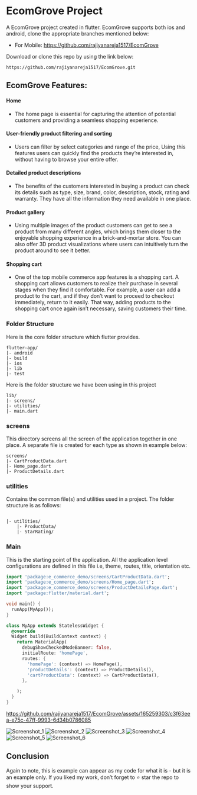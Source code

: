 
# EcomGrove Project

A EcomGrove project created in flutter. EcomGrove supports both ios and android, clone the appropriate branches mentioned below:

* For Mobile: https://github.com/rajiyanareja1517/EcomGrove 

Download or clone this repo by using the link below:

```
https://github.com/rajiyanareja1517/EcomGrove.git
```

## EcomGrove Features:

#### Home
  * The home page is essential for capturing the attention of potential customers and providing a seamless shopping experience.

#### User-friendly product filtering and sorting
 * Users can filter by select categories and range of the price, Using this features users can quickly find the products they’re interested in, without having to browse your entire offer.
 
#### Detailed product descriptions
* The benefits of the customers interested in buying a product can check its details such as type, size, brand, color, description, stock, rating and warranty. They have all the information they need available in one place.
  
#### Product gallery
 * Using multiple images of the product customers can get to see a product from many different angles, which brings them closer to the enjoyable shopping experience in a brick-and-mortar store. You can also offer 3D product visualizations where users can intuitively turn the product around to see it better.

#### Shopping cart
 * One of the top mobile commerce app features is a shopping cart. A shopping cart allows customers to realize their purchase in several stages when they find it comfortable. For example, a user can add a product to the cart, and if they don’t want to proceed to checkout immediately, return to it easily. That way, adding products to the shopping cart once again isn’t necessary, saving customers their time.

### Folder Structure
Here is the core folder structure which flutter provides.

```
flutter-app/
|- android
|- build
|- ios
|- lib
|- test
```

Here is the folder structure we have been using in this project

```
lib/
|- screens/
|- utilities/
|- main.dart
```

### screens

This directory screens all the screen of the application together in one place. A separate file is created for each type as shown in example below:

```
screens/
|- CartProductData.dart
|- Home_page.dart
|- ProductDetails.dart
```

### utilities

Contains the common file(s) and utilities used in a project. The folder structure is as follows:

```

|- utilities/
    |- ProductData/
    |- StarRating/

```


### Main

This is the starting point of the application. All the application level configurations are defined in this file i.e, theme, routes, title, orientation etc.

```dart
import 'package:e_commerce_demo/screens/CartProductData.dart';
import 'package:e_commerce_demo/screens/Home_page.dart';
import 'package:e_commerce_demo/screens/ProductDetailsPage.dart';
import 'package:flutter/material.dart';

void main() {
  runApp(MyApp());
}

class MyApp extends StatelessWidget {
  @override
  Widget build(BuildContext context) {
    return MaterialApp(
      debugShowCheckedModeBanner: false,
      initialRoute: 'homePage',
      routes: {
        'homePage': (context) => HomePage(),
        'productDetails': (context) => ProductDetails(),
        'cartProductData': (context) => CartProductData(),
      },

    );
  }
}
```

https://github.com/rajiyanareja1517/EcomGrove/assets/165259303/c3f63eea-e75c-47ff-9993-6d34b0786085


![Screenshot_1](https://github.com/rajiyanareja1517/EcomGrove/assets/165259303/4b1dd8bd-286e-4327-b3ca-cb0ab53ef7a1)
![Screenshot_2](https://github.com/rajiyanareja1517/EcomGrove/assets/165259303/35899a52-1cb1-4b0d-a284-23eaa226bfff)
![Screenshot_3](https://github.com/rajiyanareja1517/EcomGrove/assets/165259303/b6b60671-323a-4a1e-aba6-c3797bd65d81)
![Screenshot_4](https://github.com/rajiyanareja1517/EcomGrove/assets/165259303/ca95fb17-bb9b-4b40-822b-a9ea735c42b8)
![Screenshot_5](https://github.com/rajiyanareja1517/EcomGrove/assets/165259303/35b936d0-56a5-45ac-b376-96d3a907f27e)
![Screenshot_6](https://github.com/rajiyanareja1517/EcomGrove/assets/165259303/94eb1e22-e93f-4278-91d8-5dccba40d61c)


## Conclusion

Again to note, this is example can appear as my code for what it is - but it is an example only. If you liked my work, don’t forget to ⭐ star the repo to show your support.
